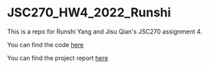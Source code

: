 # JSC270_HW4_2022_Runshi

This is a repo for Runshi Yang and Jisu Qian's JSC270 assignment 4.

You can find the code [here](Assignment4.ipynb) 

You can find the project report [here](JSC270_HW4.pdf)
